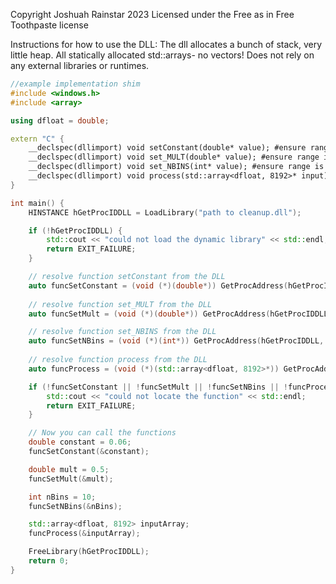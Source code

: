 Copyright Joshuah Rainstar 2023 
Licensed under the Free as in Free Toothpaste license


Instructions for how to use the DLL:
The dll allocates a bunch of stack, very little heap.
All statically allocated std::arrays- no vectors!
<complex><numeric><algorithm><cmath><array>
Does not rely on any external libraries or runtimes.


```cpp
//example implementation shim
#include <windows.h>
#include <array>

using dfloat = double;

extern "C" {
    __declspec(dllimport) void setConstant(double* value); #ensure range is between 0.045 and 0.085
    __declspec(dllimport) void set_MULT(double* value); #ensure range is between 0 and 1
    __declspec(dllimport) void set_NBINS(int* value); #ensure range is between 5 and 257
    __declspec(dllimport) void process(std::array<dfloat, 8192>* input); #ensure sampling rate is 48k
}

int main() {
    HINSTANCE hGetProcIDDLL = LoadLibrary("path to cleanup.dll");

    if (!hGetProcIDDLL) {
        std::cout << "could not load the dynamic library" << std::endl;
        return EXIT_FAILURE;
    }

    // resolve function setConstant from the DLL
    auto funcSetConstant = (void (*)(double*)) GetProcAddress(hGetProcIDDLL, "setConstant");
    
    // resolve function set_MULT from the DLL
    auto funcSetMult = (void (*)(double*)) GetProcAddress(hGetProcIDDLL, "set_MULT");

    // resolve function set_NBINS from the DLL
    auto funcSetNBins = (void (*)(int*)) GetProcAddress(hGetProcIDDLL, "set_NBINS");
    
    // resolve function process from the DLL
    auto funcProcess = (void (*)(std::array<dfloat, 8192>*)) GetProcAddress(hGetProcIDDLL, "process");

    if (!funcSetConstant || !funcSetMult || !funcSetNBins || !funcProcess) {
        std::cout << "could not locate the function" << std::endl;
        return EXIT_FAILURE;
    }

    // Now you can call the functions
    double constant = 0.06;
    funcSetConstant(&constant);

    double mult = 0.5;
    funcSetMult(&mult);

    int nBins = 10;
    funcSetNBins(&nBins);

    std::array<dfloat, 8192> inputArray;
    funcProcess(&inputArray);

    FreeLibrary(hGetProcIDDLL);
    return 0;
}
```
